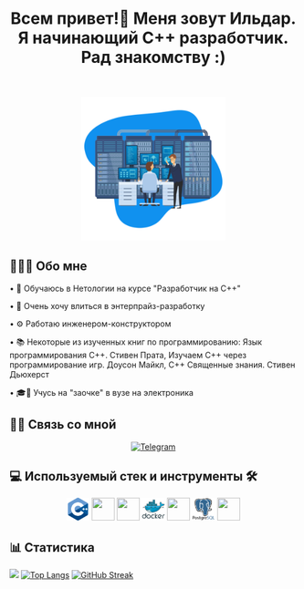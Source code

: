 <h1 align="center">Всем привет!👋 Меня зовут Ильдар. Я начинающий C++ разработчик. Рад знакомству :)<br><br></h1>
<p align="center"><img src="./img/DaaS-Final1.png" width="50%"></p>


## 👨🏻‍💻 Обо мне

• 🧠 Обучаюсь в Нетологии на курсе "Разработчик на C++"

• 💼 Очень хочу влиться в энтерпрайз-разработку

• ⚙️ Работаю инженером-конструктором

• 📚 Некоторые из изученных книг по программированию: Язык программирования C++. Стивен Прата, Изучаем C++ через программирование игр. Доусон Майкл, C++ Священные знания. Стивен Дьюхерст

• 🎓🤖 Учусь на "заочке" в вузе на электроника

## 🤳🏼 Связь со мной

<div align="center">
</a> <a href="https://t.me/ofrabugs" target="_blank" rel="noreferrer">
 <img src="https://upload.wikimedia.org/wikipedia/commons/8/82/Telegram_logo.svg" alt="Telegram" width="50" height="50"></a>
</div>

## 💻 Используемый стек и инструменты 🛠️
<div align="center">

</a> <img src="https://raw.githubusercontent.com/devicons/devicon/master/icons/cplusplus/cplusplus-original.svg" width="40" height="40"/>
</a> <img src="https://upload.wikimedia.org/wikipedia/commons/5/59/Visual_Studio_Icon_2019.svg" width="40" height="40"/>
</a> <img src="https://www.vectorlogo.zone/logos/git-scm/git-scm-icon.svg" width="40" height="40"/>
</a> <img src="https://raw.githubusercontent.com/devicons/devicon/master/icons/docker/docker-original-wordmark.svg" width="40" height="40"/>
</a> <img src="https://upload.wikimedia.org/wikipedia/commons/0/0b/Qt_logo_2016.svg"  width="40" height="40"/>
</a> <img src="https://raw.githubusercontent.com/devicons/devicon/master/icons/postgresql/postgresql-original-wordmark.svg" width="40" height="40"/>
</a> <img src="https://upload.wikimedia.org/wikipedia/commons/1/13/Cmake.svg" width="40" height="40"/>

</div>


## 📊 Статистика

![](http://github-profile-summary-cards.vercel.app/api/cards/profile-details?username=ofraofraofra&show_icons=true&theme=dracula)
[![Top Langs](https://github-readme-stats.vercel.app/api/top-langs/?username=ofraofraofra&show_icons=true&theme=dracula&hide_border=true&card_width=700)](https://github.com/ofraofraofra/github-readme-stats)
[![GitHub Streak](https://streak-stats.demolab.com?user=ofraofraofra&show_icons=true&theme=dracula&hide_border=true&date_format=j%20M%5B%20Y%5D&card_width=700)](https://git.io/streak-stats)

